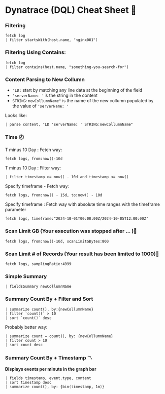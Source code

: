 # Dynatrace (DQL) Cheat Sheet 🐙

### Filtering 
    fetch log
    | filter startsWith(host.name, "nginx001")

### Filtering Using Contains:

    fetch log
    | filter contains(host.name, "something-you-search-for")

### Content Parsing to New Collumn
- ```"LD:``` start by matching any line data at the beginning of the field
- ```'serverName: '``` is the string in the content
- ```STRING:newCollumnName"``` is the name of the new collumn populated by the value of ```'serverName: '```

Looks like:

    | parse content, "LD 'serverName: ' STRING:newCollumnName"

### Time 🕗
T minus 10 Day : Fetch way:

    fetch logs, from:now()-10d

T minus 10 Day : Filter way:

    | filter timestamp >= now() - 10d and timestamp <= now()

Specify timeframe - Fetch way:

    fetch logs, from:now() - 15d, to:now() - 10d

Specify timeframe : Fetch way with absolute time ranges with the timeframe parameter

    fetch logs, timeframe:"2024-10-01T00:00:00Z/2024-10-05T12:00:00Z"

### Scan Limit GB (Your execution was stopped after ... )🗻

    fetch logs, from:now()-10d, scanLimitGBytes:800

### Scan Limit # of Records (Your result has been limited to 1000)🗻
    fetch logs, samplingRatio:4999

### Simple Summary  

    | fieldsSummary newCollumnName

### Summary Count By + Filter and Sort

    | summarize count(), by:{newCollumnName}
    | filter `count()` > 10
    | sort `count()` desc

Probably better way:

    | summarize count = count(), by: {newCollumnName}
    | filter count > 10
    | sort count desc

### Summary Count By + Timestamp 〽️
**Displays events per minute in the graph bar** 

    | fields timestamp, event.type, content
    | sort timestamp desc
    | summarize count(), by: {bin(timestamp, 1m)}

